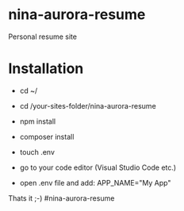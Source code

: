 # nina-aurora-resume
Personal resume site

# Installation
- cd ~/
- cd /your-sites-folder/nina-aurora-resume

- npm install
- composer install

- touch .env
- go to your code editor (Visual Studio Code etc.)
- open .env file and add: APP_NAME="My App"

Thats it ;-)
#nina-aurora-resume
